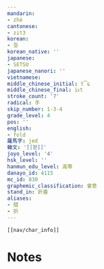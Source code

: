 ```yaml
---
mandarin:
- zhé
cantonese:
- zit3
korean:
- 절
korean_native: ''
japanese:
- SETSU
japanese_nanori: ''
vietnamese:
middle_chinese_initial: t͡ɕ
middle_chinese_final: iᴇt
stroke_count: '7'
radical: 手
skip_number: 1-3-4
grade_level: 4
pos: ''
english:
- fold
羅馬字: jed
韓文: '[[젇]]'
joyo_level: '4'
hsk_level: ''
hanmun_edu_level: 高等
danayo_id: 4115
mc_id: 830
graphemic_classification: 會意
stand_in: 折畳
aliases:
- 摺
- 折
---
```

```meta-bind-embed
[[nav/char_info]]
```

# Notes
